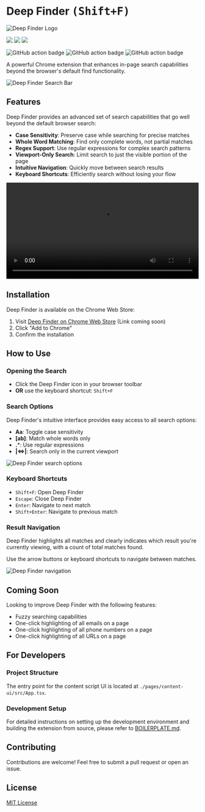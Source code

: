 # Deep Finder <kbd>(Shift+F)</kbd>

![Deep Finder Logo](https://res.cloudinary.com/coderabbi/image/upload/v1743904629/deep-finder/deep-finder-logo-large_shsj48.png)

![](https://img.shields.io/badge/React-61DAFB?style=flat-square&logo=react&logoColor=black)
![](https://img.shields.io/badge/Typescript-3178C6?style=flat-square&logo=typescript&logoColor=white)
![](https://badges.aleen42.com/src/vitejs.svg)

![GitHub action badge](https://github.com/emekaorji/deep-finder/actions/workflows/build-zip.yml/badge.svg)
![GitHub action badge](https://github.com/emekaorji/deep-finder/actions/workflows/lint.yml/badge.svg)
![GitHub action badge](https://github.com/emekaorji/deep-finder/actions/workflows/codeql.yml/badge.svg)

A powerful Chrome extension that enhances in-page search capabilities beyond the browser's default find functionality.

![Deep Finder Search Bar](https://res.cloudinary.com/coderabbi/image/upload/v1744388118/deep-finder/deep-finder-strip-2_hbng6h.png)

## Features

Deep Finder provides an advanced set of search capabilities that go well beyond the default browser search:

- **Case Sensitivity**: Preserve case while searching for precise matches
- **Whole Word Matching**: Find only complete words, not partial matches
- **Regex Support**: Use regular expressions for complex search patterns
- **Viewport-Only Search**: Limit search to just the visible portion of the page
- **Intuitive Navigation**: Quickly move between search results
- **Keyboard Shortcuts**: Efficiently search without losing your flow

<video src="https://res.cloudinary.com/coderabbi/video/upload/v1744135405/deep-finder/deep-finder-demo-final_adcmp4.mp4" alt="Deep Finder in action" width="100%" controls></video>

## Installation

Deep Finder is available on the Chrome Web Store:

1. Visit [Deep Finder on Chrome Web Store](#) (Link coming soon)
2. Click "Add to Chrome"
3. Confirm the installation

## How to Use

### Opening the Search

- Click the Deep Finder icon in your browser toolbar
- **OR** use the keyboard shortcut: `Shift+F`

### Search Options

Deep Finder's intuitive interface provides easy access to all search options:

- **Aa**: Toggle case sensitivity
- **[ab]**: Match whole words only
- **.***: Use regular expressions
- **|⇔|**: Search only in the current viewport

![Deep Finder search options](https://res.cloudinary.com/coderabbi/image/upload/v1744067548/deep-finder/deep-finder-search-options_j8ddww.png)

### Keyboard Shortcuts

- `Shift+F`: Open Deep Finder
- `Escape`: Close Deep Finder
- `Enter`: Navigate to next match
- `Shift+Enter`: Navigate to previous match

### Result Navigation

Deep Finder highlights all matches and clearly indicates which result you're currently viewing, with a count of total matches found.

Use the arrow buttons or keyboard shortcuts to navigate between matches.

![Deep Finder navigation](https://res.cloudinary.com/coderabbi/image/upload/v1744067654/deep-finder/deep-finder-navigation_fwrkk7.png)

## Coming Soon

Looking to improve Deep Finder with the following features:

- Fuzzy searching capabilities
- One-click highlighting of all emails on a page
- One-click highlighting of all phone numbers on a page
- One-click highlighting of all URLs on a page

## For Developers

### Project Structure

The entry point for the content script UI is located at `./pages/content-ui/src/App.tsx`.

### Development Setup

For detailed instructions on setting up the development environment and building the extension from source, please refer to [BOILERPLATE.md](./BOILERPLATE.md).

## Contributing

Contributions are welcome! Feel free to submit a pull request or open an issue.

## License

[MIT License](./LICENSE)
